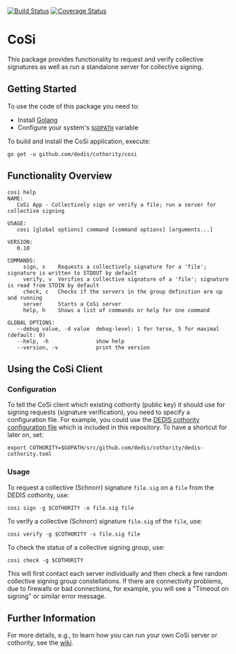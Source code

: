 [![Build Status](https://travis-ci.org/dedis/cothority.svg?branch=master)](https://travis-ci.org/dedis/cothority)
[![Coverage Status](https://coveralls.io/repos/github/dedis/cothority/badge.svg?branch=master)](https://coveralls.io/github/dedis/costhority?branch=master)


# CoSi

This package provides functionality to request and verify collective signatures as well as run a standalone server for collective signing.

## Getting Started

To use the code of this package you need to:

-  Install [Golang](https://golang.org/doc/install)
-  Configure your system's [`$GOPATH`](https://golang.org/doc/code.html#GOPATH) variable

To build and install the CoSi application, execute:

```
go get -u github.com/dedis/cothority/cosi
```

## Functionality Overview

```
cosi help
NAME:
   CoSi App - Collectively sign or verify a file; run a server for collective signing

USAGE:
   cosi [global options] command [command options] [arguments...]

VERSION:
   0.10

COMMANDS:
     sign, s    Requests a collectively signature for a 'file'; signature is written to STDOUT by default
     verify, v  Verifies a collective signature of a 'file'; signature is read from STDIN by default
     check, c   Checks if the servers in the group definition are up and running
     server     Starts a CoSi server
     help, h    Shows a list of commands or help for one command

GLOBAL OPTIONS:
   --debug value, -d value  debug-level: 1 for terse, 5 for maximal (default: 0)
   --help, -h               show help
   --version, -v            print the version
```

## Using the CoSi Client

### Configuration

To tell the CoSi client which existing cothority (public key) it should use for signing requests (signature verification), you need to specify a configuration file. For example, you could use the [DEDIS cothority configuration file](../dedis-cothority.toml) which is included in this repository. To have a shortcut for later on, set:

```
export COTHORITY=$GOPATH/src/github.com/dedis/cothority/dedis-cothority.toml 
```

### Usage

To request a collective (Schnorr) signature `file.sig` on a `file` from the DEDIS cothority, use:

```
cosi sign -g $COTHORITY -o file.sig file
```

To verify a collective (Schnorr) signature `file.sig` of the `file`, use:

```
cosi verify -g $COTHORITY -s file.sig file
```

To check the status of a collective signing group, use:

```
cosi check -g $COTHORITY
```

This will first contact each server individually and then check a few random collective signing group constellations. If there are connectivity problems, due to firewalls or bad connections, for example, you will see a "Timeout on signing" or similar error message.

## Further Information

For more details, e.g., to learn how you can run your own CoSi server or cothority, see the [wiki](https://github.com/dedis/cothority/wiki/CoSi).
